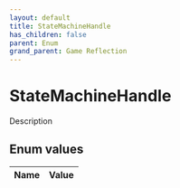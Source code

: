 ```yaml
---
layout: default
title: StateMachineHandle
has_children: false
parent: Enum
grand_parent: Game Reflection
---
```

# StateMachineHandle
Description 

## Enum values

| Name | Value |
|:-------------|:--------------|

